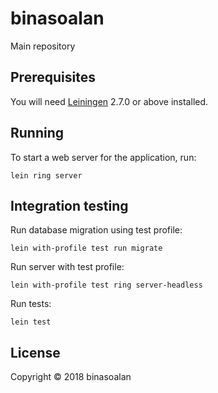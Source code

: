 # binasoalan

Main repository

## Prerequisites

You will need [Leiningen][] 2.7.0 or above installed.

[leiningen]: https://github.com/technomancy/leiningen

## Running

To start a web server for the application, run:

    lein ring server

## Integration testing

Run database migration using test profile:

```
lein with-profile test run migrate
```

Run server with test profile:

```
lein with-profile test ring server-headless
```

Run tests:

```
lein test
```

## License

Copyright © 2018 binasoalan
